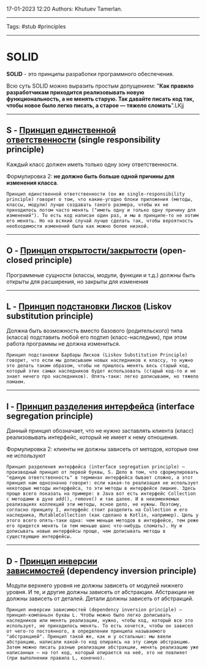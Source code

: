 17-01-2023
12:20
Authors: Khutuev Tamerlan.
***
Tags: #stub #principles
***
# SOLID

**SOLID** - это принципы разработки программного обеспечения.

Всю суть SOLID можно выразить простым допущением: "**Как правило разработчикам приходится реализовывать новую функциональность, а не менять старую. Так давайте писать код так, чтобы новое было легко писать, а старое — тяжело сломать**".LKjj

---
## S - [Принцип единственной ответственности](https://ru.wikipedia.org/wiki/%D0%9F%D1%80%D0%B8%D0%BD%D1%86%D0%B8%D0%BF_%D0%B5%D0%B4%D0%B8%D0%BD%D1%81%D1%82%D0%B2%D0%B5%D0%BD%D0%BD%D0%BE%D0%B9_%D0%BE%D1%82%D0%B2%D0%B5%D1%82%D1%81%D1%82%D0%B2%D0%B5%D0%BD%D0%BD%D0%BE%D1%81%D1%82%D0%B8 "Принцип единственной ответственности") (single responsibility principle)
Каждый класс должен иметь только одну зону ответственности.

Формулировка 2: **не должно быть больше одной причины для изменения класса**.

	Принцип единственной ответственности (он же single-responsibility principle) говорит о том, что какие-угодно блоки приложения (методы, классы, модули) лучше создавать такого размера, чтобы их не приходилось потом часто менять ("иметь одну и только одну причину для изменений"). То есть код написан один раз, и мы в принципе-то не хотим его менять. Но на всякий случай лучше сделать так, чтобы вероятность необходимости изменений была как можно более низкой.

---
## O - [Принцип открытости/закрытости](https://ru.wikipedia.org/wiki/%D0%9F%D1%80%D0%B8%D0%BD%D1%86%D0%B8%D0%BF_%D0%BE%D1%82%D0%BA%D1%80%D1%8B%D1%82%D0%BE%D1%81%D1%82%D0%B8/%D0%B7%D0%B0%D0%BA%D1%80%D1%8B%D1%82%D0%BE%D1%81%D1%82%D0%B8 "Принцип открытости/закрытости") (open-closed principle)
Программные сущности (классы, модули, функции и т.д.) должны быть открыты для расширения, но закрыты для изменения

---
## L - [Принцип подстановки Лисков](https://ru.wikipedia.org/wiki/%D0%9F%D1%80%D0%B8%D0%BD%D1%86%D0%B8%D0%BF_%D0%BF%D0%BE%D0%B4%D1%81%D1%82%D0%B0%D0%BD%D0%BE%D0%B2%D0%BA%D0%B8_%D0%9B%D0%B8%D1%81%D0%BA%D0%BE%D0%B2 "Принцип подстановки Лисков") (Liskov substitution principle)
Должна быть возможность вместо базового (родительского) типа (класса) подставить любой его подтип (класс-наследник), при этом работа программы не должна измениться.

	Принцип подстановки Барбары Лисков (Liskov Substitution Principle) говорит, что если мы дописываем новых наследников к классу, то нужно это делать таким образом, чтобы не пришлось менять весь старый код, который этих самых наследников будет использовать (старый код-то и не знает ничего про наследников). Опять-таки: легко дописываем, но тяжело ломаем.


---
## I - [Принцип разделения интерфейса](https://ru.wikipedia.org/wiki/%D0%9F%D1%80%D0%B8%D0%BD%D1%86%D0%B8%D0%BF_%D1%80%D0%B0%D0%B7%D0%B4%D0%B5%D0%BB%D0%B5%D0%BD%D0%B8%D1%8F_%D0%B8%D0%BD%D1%82%D0%B5%D1%80%D1%84%D0%B5%D0%B9%D1%81%D0%B0 "Принцип разделения интерфейса") (interface segregation principle)
Данный принцип обозначает, что не нужно заставлять клиента (класс) реализовывать интерфейс, который не имеет к нему отношения.

Формулировка 2: клиенты не должны зависеть от методов, которые они не используют

	Принцип разделения интерфейса (interface segregation principle) — производный принцип от первой буквы, S. Дело в том, что сформулировать "единую ответственность" в терминах интерфейса бывает сложно, а этот принцип нам однозначно говорит: если какая-то реализация не использует некоторые методы интерфейса, то эти методы в интерфейсе лишние. Здесь проще всего показать на примере: в Java вот есть интерфейс Collection с методами в духе add(), remove() и так далее. И в неизменяемых реализациях коллекций эти методы, ясное дело, не нужны. Поэтому, согласно принципу I, интерфейс стоит разделить на Collection и его наследника, MutableCollection (как сделано в Kotlin, например). Цель у этого всего опять-таки одна: чем меньше методов в интерфейсе, тем реже его придется менять (и тем меньше шанс что-нибудь сломать). Ну и дописывать новые интерфейсы проще, чем дописывать методы в существующие интерфейсы.


---
## D - [Принцип инверсии зависимостей](https://ru.wikipedia.org/wiki/%D0%9F%D1%80%D0%B8%D0%BD%D1%86%D0%B8%D0%BF_%D0%B8%D0%BD%D0%B2%D0%B5%D1%80%D1%81%D0%B8%D0%B8_%D0%B7%D0%B0%D0%B2%D0%B8%D1%81%D0%B8%D0%BC%D0%BE%D1%81%D1%82%D0%B5%D0%B9 "Принцип инверсии зависимостей") (dependency inversion principle)
Модули верхнего уровня не должны зависеть от модулей нижнего уровня. И те, и другие должны зависеть от абстракции. Абстракции не должны зависеть от деталей. Детали должны зависеть от абстракций.

	Принцип инверсии зависимостей (dependency inversion principle) — принцип-компаньон буквы L. Чтобы можно было легко дописывать наследников или менять реализации, нужно, чтобы код, который все это использует, не приходилось менять. То есть хочется, чтобы он зависел от чего-то постоянного, в определении принципа называемого "абстракцией". Принцип такой же, как и у остальных: мы ввели абстракцию, написали какой-то код опираясь на эту самую абстракцию. Затем можно писать разные реализации абстракции, менять реализацию уже написанных — на тот код, который опирается на неё, это не повлияет (при выполнении правила L, конечно).
